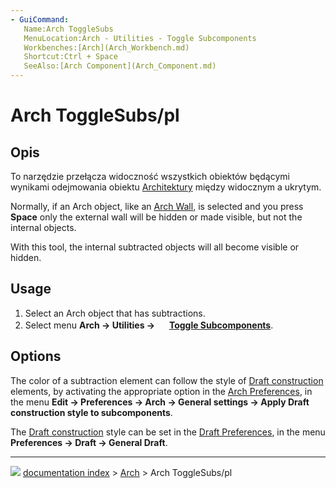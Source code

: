 ```yaml
---
- GuiCommand:
   Name:Arch ToggleSubs
   MenuLocation:Arch - Utilities - Toggle Subcomponents
   Workbenches:[Arch](Arch_Workbench.md)
   Shortcut:Ctrl + Space
   SeeAlso:[Arch Component](Arch_Component.md)
---
```


# Arch ToggleSubs/pl

## Opis

To narzędzie przełącza widoczność wszystkich obiektów będącymi wynikami odejmowania obiektu [Architektury](Arch_Workbench/pl.md) między widocznym a ukrytym.

Normally, if an Arch object, like an [Arch Wall](Arch_Wall.md), is selected and you press **Space** only the external wall will be hidden or made visible, but not the internal objects.

With this tool, the internal subtracted objects will all become visible or hidden.

## Usage

1.  Select an Arch object that has subtractions.
2.  Select menu **Arch → Utilities → <img src="images/Arch_ToggleSubs‏‎.svg" width=16px> [Toggle Subcomponents‏‎](Arch_ToggleSubs‏‎.md)**.

## Options

The color of a subtraction element can follow the style of [Draft construction](Draft_ToggleConstructionMode.md) elements, by activating the appropriate option in the [Arch Preferences](Arch_Preferences.md), in the menu **Edit → Preferences → Arch → General settings → Apply Draft construction style to subcomponents**.

The [Draft construction](Draft_ToggleConstructionMode.md) style can be set in the [Draft Preferences](Draft_Preferences.md), in the menu **Preferences → Draft → General Draft**.



---
![](images/Button_right.svg) [documentation index](../README.md) > [Arch](Arch_Workbench.md) > Arch ToggleSubs/pl
